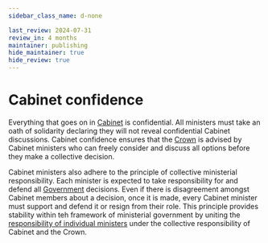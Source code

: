 ```yaml
---
sidebar_class_name: d-none

last_review: 2024-07-31
review_in: 4 months
maintainer: publishing
hide_maintainer: true
hide_review: true
---
```


# Cabinet confidence

Everything that goes on in [Cabinet](/gov/cabinet) is confidential. All ministers must take an oath of solidarity declaring they will not reveal confidential Cabinet discussions. Cabinet confidence ensures that the [Crown](/gov/lieutenant-governor) is advised by Cabinet ministers who can freely consider and discuss all options before they make a collective decision.

Cabinet ministers also adhere to the principle of collective ministerial responsibility. Each minister is expected to take responsibility for and defend all [Government](/gov#executive-branch) decisions. Even if there is disagreement amongst Cabinet members about a decision, once it is made, every Cabinet minister must support and defend it or resign from their role. This principle provides stability within teh framework of ministerial government by uniting the [responsibility of individual ministers](/gov/ministerial-responsibility) under the collective responsibility of Cabinet and the Crown.
